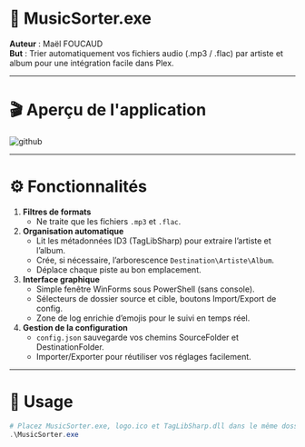 # 🎵 MusicSorter.exe

**Auteur** : Maël FOUCAUD  
**But** : Trier automatiquement vos fichiers audio (.mp3 / .flac) par artiste et album pour une intégration facile dans Plex.

---

# 🎬 Aperçu de l'application

![github](https://github.com/user-attachments/assets/59cb473b-4bb5-424f-b697-b9343026592d)

---

# ⚙️ Fonctionnalités

1. **Filtres de formats**  
   - Ne traite que les fichiers `.mp3` et `.flac`.  
2. **Organisation automatique**  
   - Lit les métadonnées ID3 (TagLibSharp) pour extraire l’artiste et l’album.  
   - Crée, si nécessaire, l’arborescence `Destination\Artiste\Album`.  
   - Déplace chaque piste au bon emplacement.  
3. **Interface graphique**  
   - Simple fenêtre WinForms sous PowerShell (sans console).  
   - Sélecteurs de dossier source et cible, boutons Import/Export de config.  
   - Zone de log enrichie d’emojis pour le suivi en temps réel.  
4. **Gestion de la configuration**  
   - `config.json` sauvegarde vos chemins SourceFolder et DestinationFolder.  
   - Importer/Exporter pour réutiliser vos réglages facilement.  

---

# 🚀 Usage

```powershell
# Placez MusicSorter.exe, logo.ico et TagLibSharp.dll dans le même dossier
.\MusicSorter.exe
